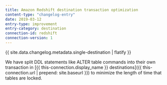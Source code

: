 ```yaml
---
title: Amazon Redshift destination transaction optimization
content-type: "changelog-entry"
date: 2019-03-12
entry-type: improvement
entry-category: destination
connection-id: redshift
connection-version: 1
---
```


{{ site.data.changelog.metadata.single-destination | flatify }}

We have split DDL statements like ALTER table commands into their own transaction in [{{ this-connection.display_name }} destinations]({{ this-connection.url | prepend: site.baseurl }}) to minimize the length of time that tables are locked.